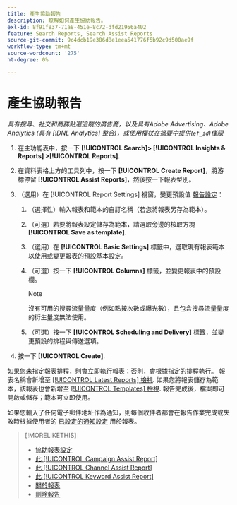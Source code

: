 ```yaml
---
title: 產生協助報告
description: 瞭解如何產生協助報告。
exl-id: 8f91f837-71a8-451e-8c72-dfd21956a402
feature: Search Reports, Search Assist Reports
source-git-commit: 9c4dcb19e386d8e1eea541776f5b92c9d500ae9f
workflow-type: tm+mt
source-wordcount: '275'
ht-degree: 0%

---
```


# 產生協助報告

*具有搜尋、社交和商務點選追蹤的廣告商，以及具有Adobe Advertising、Adobe Analytics (具有 [!DNL Analytics] 整合)，或使用權杖在摘要中提供(`ef_id`)僅限*

1. 在主功能表中，按一下 **[!UICONTROL Search]> [!UICONTROL Insights & Reports] >[!UICONTROL Reports]**.

1. 在資料表格上方的工具列中，按一下 **[!UICONTROL Create Report]**，將游標停留 **[!UICONTROL Assist Reports]**，然後按一下報表型別。

1. （選用）在 [!UICONTROL Report Settings] 視窗，變更預設值 [報告設定](assist-report-settings.md)：

   1. （選擇性）輸入報表和範本的自訂名稱（若您將報表另存為範本）。

   1. （可選）若要將報表設定儲存為範本，請選取旁邊的核取方塊 **[!UICONTROL Save as template]**.

   1. （選用）在 **[!UICONTROL Basic Settings]** 標籤中，選取現有報表範本以使用或變更報表的預設基本設定。

   1. （可選）按一下 **[!UICONTROL Columns]** 標籤，並變更報表中的預設欄。

      >[!NOTE]
      >
      >沒有可用的搜尋流量量度（例如點按次數或曝光數），且包含搜尋流量量度的衍生量度無法使用。

   1. （可選）按一下 **[!UICONTROL Scheduling and Delivery]** 標籤，並變更預設的排程與傳送選項。

1. 按一下 **[!UICONTROL Create]**.

如果您未指定報表排程，則會立即執行報表；否則，會根據指定的排程執行。 報表名稱會新增至 [[!UICONTROL Latest Reports] 檢視](/help/search-social-commerce/reports/report-about.md). 如果您將報表儲存為範本，該報表也會新增至 [[!UICONTROL Templates] 檢視](/help/search-social-commerce/reports/report-about.md). 報告完成後，檔案即可開啟或儲存；範本可立即使用。

如果您輸入了任何電子郵件地址作為通知，則每個收件者都會在報告作業完成或失敗時根據使用者的 [已設定的通知設定](/help/search-social-commerce/notifications/notification-edit.md) 用於報表。

>[!MORELIKETHIS]
>
>* [協助報表設定](assist-report-settings.md)
>* [此 [!UICONTROL Campaign Assist Report]](campaign-assist-report.md)
>* [此 [!UICONTROL Channel Assist Report]](channel-assist-report.md)
>* [此 [!UICONTROL Keyword Assist Report]](keyword-assist-report.md)
>* [關於報表](/help/search-social-commerce/reports/report-about.md)
>* [刪除報告](/help/search-social-commerce/reports/management/report-delete.md)
